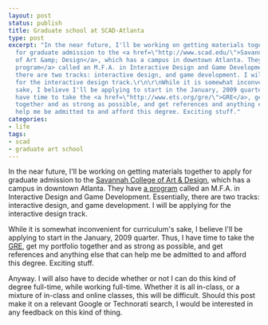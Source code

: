 ```yaml
---
layout: post
status: publish
title: Graduate school at SCAD-Atlanta
type: post
excerpt: "In the near future, I'll be working on getting materials together to apply
  for graduate admission to the <a href=\"http://www.scad.edu/\">Savannah College
  of Art &amp; Design</a>, which has a campus in downtown Atlanta. They have <a href=\"http://www.scad.edu/interactive-design-and-game-development/ma_mfa.cfm#mfa\">a
  program</a> called an M.F.A. in Interactive Design and Game Development. Essentially,
  there are two tracks: interactive design, and game development. I will be applying
  for the interactive design track.\r\n\r\nWhile it is somewhat inconvenient for curriculum's
  sake, I believe I'll be applying to start in the January, 2009 quarter. Thus, I
  have time to take the <a href=\"http://www.ets.org/gre/\">GRE</a>, get my portfolio
  together and as strong as possible, and get references and anything else that can
  help me be admitted to and afford this degree. Exciting stuff."
categories:
- life
tags:
- scad
- graduate art school
---
```

In the near future, I'll be working on getting materials together to apply for graduate admission to the <a href="http://www.scad.edu/">Savannah College of Art &amp; Design</a>, which has a campus in downtown Atlanta. They have <a href="http://www.scad.edu/interactive-design-and-game-development/ma_mfa.cfm#mfa">a program</a> called an M.F.A. in Interactive Design and Game Development. Essentially, there are two tracks: interactive design, and game development. I will be applying for the interactive design track.

While it is somewhat inconvenient for curriculum's sake, I believe I'll be applying to start in the January, 2009 quarter. Thus, I have time to take the <a href="http://www.ets.org/gre/">GRE</a>, get my portfolio together and as strong as possible, and get references and anything else that can help me be admitted to and afford this degree. Exciting stuff.

Anyway. I will also have to decide whether or not I can do this kind of degree full-time, while working full-time. Whether it is all in-class, or a mixture of in-class and online classes, this will be difficult. Should this post make it on a relevant Google or Technorati search, I would be interested in any feedback on this kind of thing.
